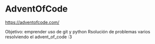 # AdventOfCode
https://adventofcode.com/

Objetivo: emprender uso de git y python
Rsolución de problemas varios resolviendo el advent_of_code :3
